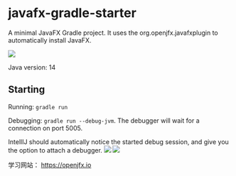 # javafx-gradle-starter

A minimal JavaFX Gradle project. It uses the org.openjfx.javafxplugin to automatically install JavaFX.

![](./doc/app-window.png)

Java version: 14

## Starting

Running:
`gradle run`

Debugging: `gradle run --debug-jvm`. The debugger will wait for a connection on port 5005.

IntellIJ should automatically notice the started debug session, and give you the option to attach a debugger.
![](./doc/intellij-debug-config.png)
![](./doc/intellij-debugging.png)


学习网站：
https://openjfx.io

